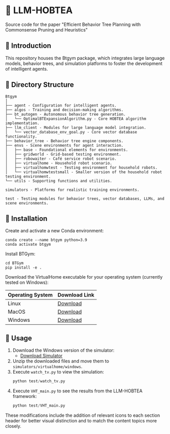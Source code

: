 # 🤖 LLM-HOBTEA

Source code for the paper "Efficient Behavior Tree Planning with Commonsense Pruning and Heuristics"

## 🌳 Introduction

This repository houses the Btgym package, which integrates large language models, behavior trees, and simulation platforms to foster the development of intelligent agents.

## 📂 Directory Structure

```
Btgym
│
├── agent - Configuration for intelligent agents.
├── algos - Training and decision-making algorithms.
├── bt_autogen - Autonomous behavior tree generation.
│   └── OptimalBTExpansionAlgorithm.py - Core HOBTEA algorithm implementation.
├── llm_client - Modules for large language model integration.
│   └── vector_database_env_goal.py - Core vector database functionality.
├── behavior_tree - Behavior tree engine components.
├── envs - Scene environments for agent interaction.
│   ├── base - Foundational elements for environments.
│   ├── gridworld - Grid-based testing environment.
│   ├── robowaiter - Café service robot scenario.
│   ├── virtualhome - Household robot scenario.
│   ├── virtualhomwtest - Testing environment for household robots.
│   └── virtualhomwtestsmall - Smaller version of the household robot testing environment.
└── utils - Supporting functions and utilities.

simulators - Platforms for realistic training environments.

test - Testing modules for behavior trees, vector databases, LLMs, and scene environments.
```

## 🔧 Installation

Create and activate a new Conda environment:

```shell
conda create --name btgym python=3.9
conda activate btgym
```

Install BTGym:

```shell
cd BTGym
pip install -e .
```

Download the VirtualHome executable for your operating system (currently tested on Windows):

| Operating System | Download Link                                                |
| :--------------- | :----------------------------------------------------------- |
| Linux            | [Download](http://virtual-home.org/release/simulator/v2.0/v2.3.0/linux_exec.zip) |
| MacOS            | [Download](http://virtual-home.org/release/simulator/v2.0/v2.3.0/macos_exec.zip) |
| Windows          | [Download](http://virtual-home.org/release/simulator/v2.0/v2.3.0/windows_exec.zip) |

## 🚀 Usage

1. Download the Windows version of the simulator:
   - [Download Simulator](http://virtual-home.org/release/simulator/v2.0/v2.3.0/windows_exec.zip)
2. Unzip the downloaded files and move them to `simulators/virtualhome/windows`.
3. Execute `watch_tv.py` to view the simulation:
   ```python
   python test/watch_tv.py
   ```
4. Execute `VHT_main.py` to see the results from the LLM-HOBTEA framework:
   ```python
   python test/VHT_main.py
   ```

These modifications include the addition of relevant icons to each section header for better visual distinction and to match the content topics more closely.
